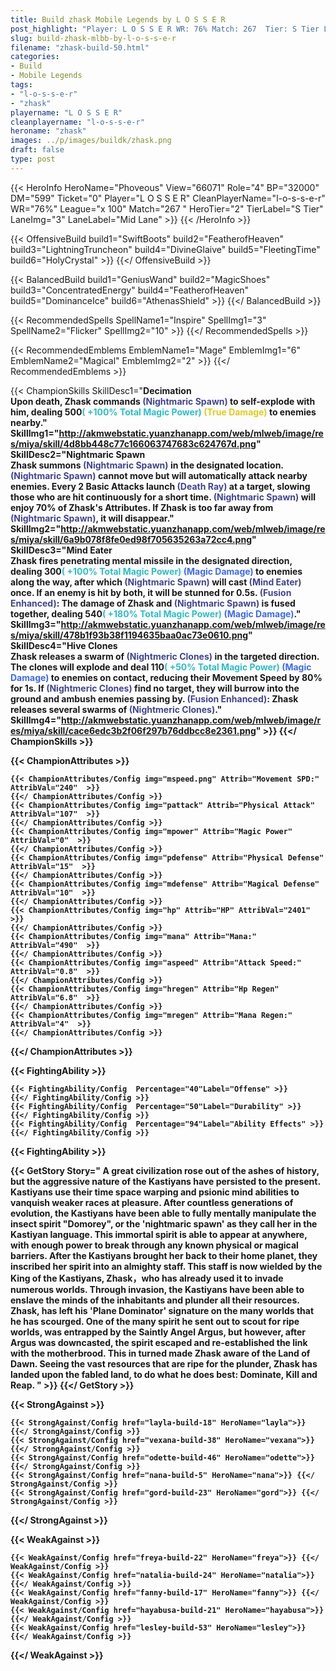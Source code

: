 ```yaml
---
title: Build zhask Mobile Legends by L O S S E R
post_highlight: "Player: L O S S E R WR: 76% Match: 267  Tier: S Tier Lane: Mid Lane"
slug: build-zhask-mlbb-by-l-o-s-s-e-r
filename: "zhask-build-50.html"
categories: 
- Build 
- Mobile Legends
tags: 
- "l-o-s-s-e-r"
- "zhask"
playername: "L O S S E R"
cleanplayername: "l-o-s-s-e-r"
heroname: "zhask"
images: ../p/images/buildk/zhask.png
draft: false
type: post
---
```


{{< HeroInfo HeroName="Phoveous" View="66071" Role="4" BP="32000" DM="599" Ticket="0" Player="L O S S E R" CleanPlayerName="l-o-s-s-e-r" WR="76%" League="x 100" Match="267 " HeroTier="2" TierLabel="S Tier" LaneImg="3" LaneLabel="Mid Lane" >}} {{< /HeroInfo >}}
 
{{< OffensiveBuild build1="SwiftBoots"  build2="FeatherofHeaven" build3="LightningTruncheon" build4="DivineGlaive" build5="FleetingTime" build6="HolyCrystal" >}} {{</ OffensiveBuild >}}  

{{< BalancedBuild build1="GeniusWand"  build2="MagicShoes" build3="ConcentratedEnergy" build4="FeatherofHeaven" build5="DominanceIce" build6="AthenasShield" >}} {{</ BalancedBuild >}}  

{{< RecommendedSpells SpellName1="Inspire" SpellImg1="3" SpellName2="Flicker" SpellImg2="10" >}} {{</ RecommendedSpells >}}   

{{< RecommendedEmblems EmblemName1="Mage" EmblemImg1="6" EmblemName2="Magical" EmblemImg2="2" >}} {{</ RecommendedEmblems >}}   

{{< ChampionSkills SkillDesc1="<b>Decimation<br>Upon death, Zhask commands <font color='#404495'>(Nightmaric Spawn)</font> to self-explode with him, dealing 500<font color='#27C0C7'>( +100% Total Magic Power)</font> <font color='#E5CB19'>(True Damage)</font> to enemies nearby." SkillImg1="http://akmwebstatic.yuanzhanapp.com/web/mlweb/image/res/miya/skill/4d8bb448c77c166063747683c624767d.png"  SkillDesc2="<b>Nightmaric Spawn<br>Zhask summons <font color='#404495'>(Nightmaric Spawn)</font> in the designated location. <font color='#404495'>(Nightmaric Spawn)</font> cannot move but will automatically attack nearby enemies. Every 2 Basic Attacks launch <font color='#404495'>(Death Ray)</font> at a target, slowing those who are hit continuously for a short time. <font color='#404495'>(Nightmaric Spawn)</font> will enjoy 70% of Zhask's Attributes. If Zhask is too far away from <font color='#404495'>(Nightmaric Spawn)</font>, it will disappear." SkillImg2="http://akmwebstatic.yuanzhanapp.com/web/mlweb/image/res/miya/skill/6a9b078f8fe0ed98f705635263a72cc4.png"  SkillDesc3="<b>Mind Eater<br>Zhask fires penetrating mental missile in the designated direction, dealing 300<font color='#27C0C7'>( +100% Total Magic Power)</font> <font color='#3B69FF'>(Magic Damage)</font> to enemies along the way, after which <font color='#404495'>(Nightmaric Spawn)</font> will cast <font color='#404495'>(Mind Eater)</font> once. If an enemy is hit by both, it will be stunned for 0.5s. <font color='#404495'>(Fusion Enhanced)</font>: The damage of Zhask and <font color='#404495'>(Nightmaric Spawn)</font> is fused together, dealing 540<font color='#27C0C7'>( +180% Total Magic Power)</font> <font color='#3B69FF'>(Magic Damage)</font>." SkillImg3="http://akmwebstatic.yuanzhanapp.com/web/mlweb/image/res/miya/skill/478b1f93b38f1194635baa0ac73e0610.png"  SkillDesc4="<b>Hive Clones<br>Zhask releases a swarm of <font color='#404495'>(Nightmeric Clones)</font> in the targeted direction. The clones will explode and deal 110<font color='#27C0C7'>( +50% Total Magic Power)</font> <font color='#3B69FF'>(Magic Damage)</font> to enemies on contact, reducing their Movement Speed by 80% for 1s. If <font color='#404495'>(Nightmeric Clones)</font> find no target, they will burrow into the ground and ambush enemies passing by. <font color='#404495'>(Fusion Enhanced)</font>: Zhask releases several swarms of <font color='#404495'>(Nightmeric Clones)</font>." SkillImg4="http://akmwebstatic.yuanzhanapp.com/web/mlweb/image/res/miya/skill/cace6edc3b2f06f297b76ddbcc8e2361.png"  >}} {{</ ChampionSkills >}}
	

{{< ChampionAttributes >}}

	{{< ChampionAttributes/Config img="mspeed.png" Attrib="Movement SPD:" AttribVal="240"  >}} 
	{{</ ChampionAttributes/Config >}}
	{{< ChampionAttributes/Config img="pattack" Attrib="Physical Attack" AttribVal="107"  >}} 
	{{</ ChampionAttributes/Config >}}
	{{< ChampionAttributes/Config img="mpower" Attrib="Magic Power" AttribVal="0"  >}} 
	{{</ ChampionAttributes/Config >}}
	{{< ChampionAttributes/Config img="pdefense" Attrib="Physical Defense" AttribVal="15"  >}} 
	{{</ ChampionAttributes/Config >}}
	{{< ChampionAttributes/Config img="mdefense" Attrib="Magical Defense" AttribVal="10"  >}} 
	{{</ ChampionAttributes/Config >}}
	{{< ChampionAttributes/Config img="hp" Attrib="HP" AttribVal="2401"  >}} 
	{{</ ChampionAttributes/Config >}}
	{{< ChampionAttributes/Config img="mana" Attrib="Mana:" AttribVal="490"  >}} 
	{{</ ChampionAttributes/Config >}}
	{{< ChampionAttributes/Config img="aspeed" Attrib="Attack Speed:" AttribVal="0.8"  >}} 
	{{</ ChampionAttributes/Config >}}
	{{< ChampionAttributes/Config img="hregen" Attrib="Hp Regen" AttribVal="6.8"  >}} 
	{{</ ChampionAttributes/Config >}}
	{{< ChampionAttributes/Config img="mregen" Attrib="Mana Regen:" AttribVal="4"  >}} 
	{{</ ChampionAttributes/Config >}}
	
	
{{</ ChampionAttributes >}}


{{< FightingAbility >}}

	{{< FightingAbility/Config  Percentage="40"Label="Offense" >}} 
	{{</ FightingAbility/Config >}}		
	{{< FightingAbility/Config  Percentage="50"Label="Durability" >}} 
	{{</ FightingAbility/Config >}}
	{{< FightingAbility/Config  Percentage="94"Label="Ability Effects" >}} 
	{{</ FightingAbility/Config >}}
	
{{< FightingAbility >}}

{{< GetStory Story=" A great civilization rose out of the ashes of history, but the aggressive nature of the Kastiyans have persisted to the present. Kastiyans use their time space warping and psionic mind abilities to vanquish weaker races at pleasure. After countless generations of evolution, the Kastiyans have been able to fully mentally manipulate the insect spirit \"Domorey\", or the \'nightmaric spawn\' as they call her in the Kastiyan language. This immortal spirit is able to appear at anywhere, with enough power to break through any known physical or magical barriers. After the Kastiyans brought her back to their home planet, they inscribed her spirit into an almighty staff. This staff is now wielded by the King of the Kastiyans, Zhask，who has already used it to invade numerous worlds. Through invasion, the Kastiyans have been able to enslave the minds of the inhabitants and plunder all their resources. Zhask, has left his \'Plane Dominator\' signature on the many worlds that he has scourged. One of the many spirit he sent out to scout for ripe worlds, was entrapped by the Saintly Angel Argus, but however, after Argus was downcasted, the spirit escaped and re-established the link with the motherbrood. This in turned made Zhask aware of the Land of Dawn. Seeing the vast resources that are ripe for the plunder, Zhask has landed upon the fabled land, to do what he does best: Dominate, Kill and Reap. " >}}  {{</ GetStory >}}

{{< StrongAgainst >}}

	{{< StrongAgainst/Config href="layla-build-18" HeroName="layla">}} {{</ StrongAgainst/Config >}}
	{{< StrongAgainst/Config href="vexana-build-38" HeroName="vexana">}} {{</ StrongAgainst/Config >}}
	{{< StrongAgainst/Config href="odette-build-46" HeroName="odette">}} {{</ StrongAgainst/Config >}}
	{{< StrongAgainst/Config href="nana-build-5" HeroName="nana">}} {{</ StrongAgainst/Config >}}
	{{< StrongAgainst/Config href="gord-build-23" HeroName="gord">}} {{</ StrongAgainst/Config >}}
	
{{</ StrongAgainst >}}

{{< WeakAgainst >}}

	{{< WeakAgainst/Config href="freya-build-22" HeroName="freya">}} {{</ WeakAgainst/Config >}}
	{{< WeakAgainst/Config href="natalia-build-24" HeroName="natalia">}} {{</ WeakAgainst/Config >}}
	{{< WeakAgainst/Config href="fanny-build-17" HeroName="fanny">}} {{</ WeakAgainst/Config >}}
	{{< WeakAgainst/Config href="hayabusa-build-21" HeroName="hayabusa">}} {{</ WeakAgainst/Config >}}
	{{< WeakAgainst/Config href="lesley-build-53" HeroName="lesley">}} {{</ WeakAgainst/Config >}}
	
{{</ WeakAgainst >}}
